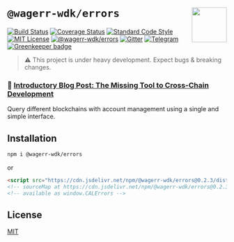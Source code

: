 # `@wagerr-wdk/errors` <img align="right" src="https://raw.githubusercontent.com/wagerr/chainabstractionlayer/master/liquality-logo.png" height="80px" />


[![Build Status](https://travis-ci.com/wagerr/chainabstractionlayer.svg?branch=master)](https://travis-ci.com/wagerr/chainabstractionlayer)
[![Coverage Status](https://coveralls.io/repos/github/wagerr/chainabstractionlayer/badge.svg?branch=master)](https://coveralls.io/github/wagerr/chainabstractionlayer?branch=master)
[![Standard Code Style](https://img.shields.io/badge/codestyle-standard-brightgreen.svg)](https://github.com/standard/standard)
[![MIT License](https://img.shields.io/badge/license-MIT-brightgreen.svg)](../../LICENSE.md)
[![@wagerr-wdk/errors](https://img.shields.io/npm/dt/@wagerr-wdk/errors.svg)](https://npmjs.com/package/@wagerr-wdk/errors)
[![Gitter](https://img.shields.io/gitter/room/wagerr/Lobby.svg)](https://gitter.im/wagerr/Lobby?source=orgpage)
[![Telegram](https://img.shields.io/badge/chat-on%20telegram-blue.svg)](https://t.me/Liquality) [![Greenkeeper badge](https://badges.greenkeeper.io/wagerr/chainabstractionlayer.svg)](https://greenkeeper.io/)

> :warning: This project is under heavy development. Expect bugs & breaking changes.

### :pencil: [Introductory Blog Post: The Missing Tool to Cross-Chain Development](https://medium.com/wagerr/the-missing-tool-to-cross-chain-development-2ebfe898efa1)


Query different blockchains with account management using a single and simple interface.


## Installation

```bash
npm i @wagerr-wdk/errors
```

or

```html
<script src="https://cdn.jsdelivr.net/npm/@wagerr-wdk/errors@0.2.3/dist/errors.min.js"></script>
<!-- sourceMap at https://cdn.jsdelivr.net/npm/@wagerr-wdk/errors@0.2.3/dist/errors.min.js.map -->
<!-- available as window.CALErrors -->
```


## License

[MIT](../../LICENSE.md)
